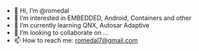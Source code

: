 - 👋 Hi, I’m @romedal
- 👀 I’m interested in EMBEDDED, Android, Containers and other 
- 🌱 I’m currently learning QNX, Autosar Adaptive
- 💞️ I’m looking to collaborate on ...
- 📫 How to reach me: romedal7@gmail.com

<!---
romedal/romedal is a ✨ special ✨ repository because its `README.md` (this file) appears on your GitHub profile.
You can click the Preview link to take a look at your changes.
--->
